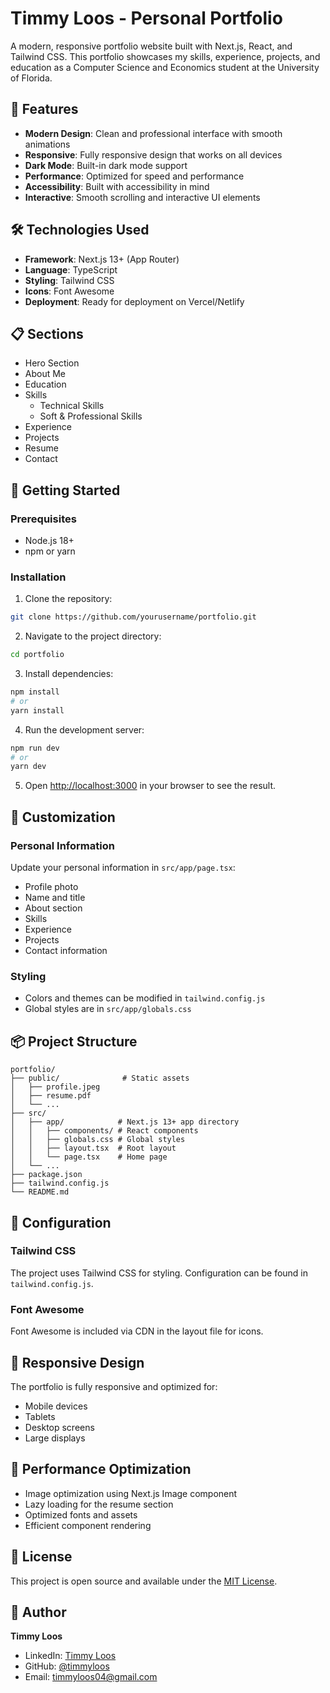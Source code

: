 # Timmy Loos - Personal Portfolio

A modern, responsive portfolio website built with Next.js, React, and Tailwind CSS. This portfolio showcases my skills, experience, projects, and education as a Computer Science and Economics student at the University of Florida.

## 🚀 Features

- **Modern Design**: Clean and professional interface with smooth animations
- **Responsive**: Fully responsive design that works on all devices
- **Dark Mode**: Built-in dark mode support
- **Performance**: Optimized for speed and performance
- **Accessibility**: Built with accessibility in mind
- **Interactive**: Smooth scrolling and interactive UI elements

## 🛠️ Technologies Used

- **Framework**: Next.js 13+ (App Router)
- **Language**: TypeScript
- **Styling**: Tailwind CSS
- **Icons**: Font Awesome
- **Deployment**: Ready for deployment on Vercel/Netlify

## 📋 Sections

- Hero Section
- About Me
- Education
- Skills
  - Technical Skills
  - Soft & Professional Skills
- Experience
- Projects
- Resume
- Contact

## 🚀 Getting Started

### Prerequisites

- Node.js 18+
- npm or yarn

### Installation

1. Clone the repository:

```bash
git clone https://github.com/yourusername/portfolio.git
```

2. Navigate to the project directory:

```bash
cd portfolio
```

3. Install dependencies:

```bash
npm install
# or
yarn install
```

4. Run the development server:

```bash
npm run dev
# or
yarn dev
```

5. Open [http://localhost:3000](http://localhost:3000) in your browser to see the result.

## 🎨 Customization

### Personal Information

Update your personal information in `src/app/page.tsx`:

- Profile photo
- Name and title
- About section
- Skills
- Experience
- Projects
- Contact information

### Styling

- Colors and themes can be modified in `tailwind.config.js`
- Global styles are in `src/app/globals.css`

## 📦 Project Structure

```
portfolio/
├── public/              # Static assets
│   ├── profile.jpeg
│   ├── resume.pdf
│   └── ...
├── src/
│   ├── app/            # Next.js 13+ app directory
│   │   ├── components/ # React components
│   │   ├── globals.css # Global styles
│   │   ├── layout.tsx  # Root layout
│   │   └── page.tsx    # Home page
│   └── ...
├── package.json
├── tailwind.config.js
└── README.md
```

## 🔧 Configuration

### Tailwind CSS

The project uses Tailwind CSS for styling. Configuration can be found in `tailwind.config.js`.

### Font Awesome

Font Awesome is included via CDN in the layout file for icons.

## 📱 Responsive Design

The portfolio is fully responsive and optimized for:

- Mobile devices
- Tablets
- Desktop screens
- Large displays

## 🎯 Performance Optimization

- Image optimization using Next.js Image component
- Lazy loading for the resume section
- Optimized fonts and assets
- Efficient component rendering

## 📄 License

This project is open source and available under the [MIT License](LICENSE).

## 👤 Author

**Timmy Loos**

- LinkedIn: [Timmy Loos](https://www.linkedin.com/in/timmy-loos/)
- GitHub: [@timmyloos](https://github.com/timmyloos)
- Email: timmyloos04@gmail.com
